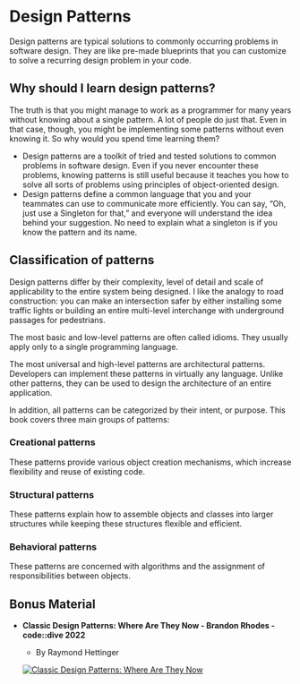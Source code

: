 # Design Patterns

Design patterns are typical solutions to commonly occurring problems in software design. They are like pre-made blueprints that you can customize to solve a recurring design problem in your code.

## Why should I learn design patterns?

The truth is that you might manage to work as a programmer for many years without knowing about a single pattern. A lot of people do just that. Even in that case, though, you might be implementing some patterns without even knowing it. So why would you spend time learning them?

- Design patterns are a toolkit of tried and tested solutions to common problems in software design. Even if you never encounter these problems, knowing patterns is still useful because it teaches you how to solve all sorts of problems using principles of object-oriented design.
- Design patterns define a common language that you and your teammates can use to communicate more efficiently. You can say, “Oh, just use a Singleton for that,” and everyone will understand the idea behind your suggestion. No need to explain what a singleton is if you know the pattern and its name.

## Classification of patterns

Design patterns differ by their complexity, level of detail and scale of applicability to the entire system being designed. I like the analogy to road construction: you can make an intersection safer by either installing some traffic lights or building an entire multi-level interchange with underground passages for pedestrians.

The most basic and low-level patterns are often called idioms. They usually apply only to a single programming language.

The most universal and high-level patterns are architectural patterns. Developers can implement these patterns in virtually any language. Unlike other patterns, they can be used to design the architecture of an entire application.

In addition, all patterns can be categorized by their intent, or purpose. This book covers three main groups of patterns:

### Creational patterns
These patterns provide various object creation mechanisms, which increase flexibility and reuse of existing code.

### Structural patterns
These patterns explain how to assemble objects and classes into larger structures while keeping these structures flexible and efficient.

### Behavioral patterns
These patterns are concerned with algorithms and the assignment of responsibilities between objects.

## Bonus Material

- **Classic Design Patterns: Where Are They Now - Brandon Rhodes - code::dive 2022**
    - By Raymond Hettinger
    
    [![Classic Design Patterns: Where Are They Now](http://img.youtube.com/vi/pGq7Cr2ekVM/0.jpg)](https://www.youtube.com/watch?v=pGq7Cr2ekVM "Classic Design Patterns: Where Are They Now - Brandon Rhodes - code::dive 2022")
